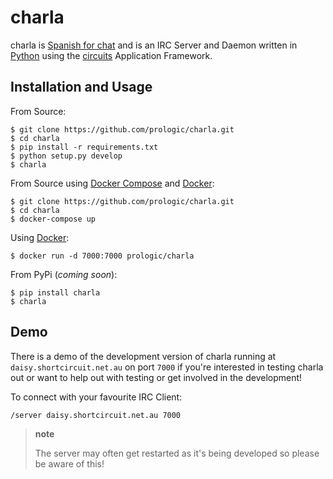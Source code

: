 charla
======

charla is [Spanish for chat](http://www.spanishcentral.com/translate/charla) and is an IRC Server and Daemon written in [Python](http://python.org/) using the [circuits](http://circuitsframework.com/) Application Framework.

Installation and Usage
----------------------

From Source:

    $ git clone https://github.com/prologic/charla.git
    $ cd charla
    $ pip install -r requirements.txt
    $ python setup.py develop
    $ charla

From Source using [Docker Compose](https://github.com/docker/compose) and [Docker](https://www.docker.com/):

    $ git clone https://github.com/prologic/charla.git
    $ cd charla
    $ docker-compose up

Using [Docker](https://www.docker.com/):

    $ docker run -d 7000:7000 prologic/charla

From PyPi (*coming soon*):

    $ pip install charla
    $ charla

Demo
----

There is a demo of the development version of charla running at `daisy.shortcircuit.net.au` on port `7000` if you're interested in testing charla out or want to help out with testing or get involved in the development!

To connect with your favourite IRC Client:

    /server daisy.shortcircuit.net.au 7000

> **note**
>
> The server may often get restarted as it's being developed so please be aware of this!
